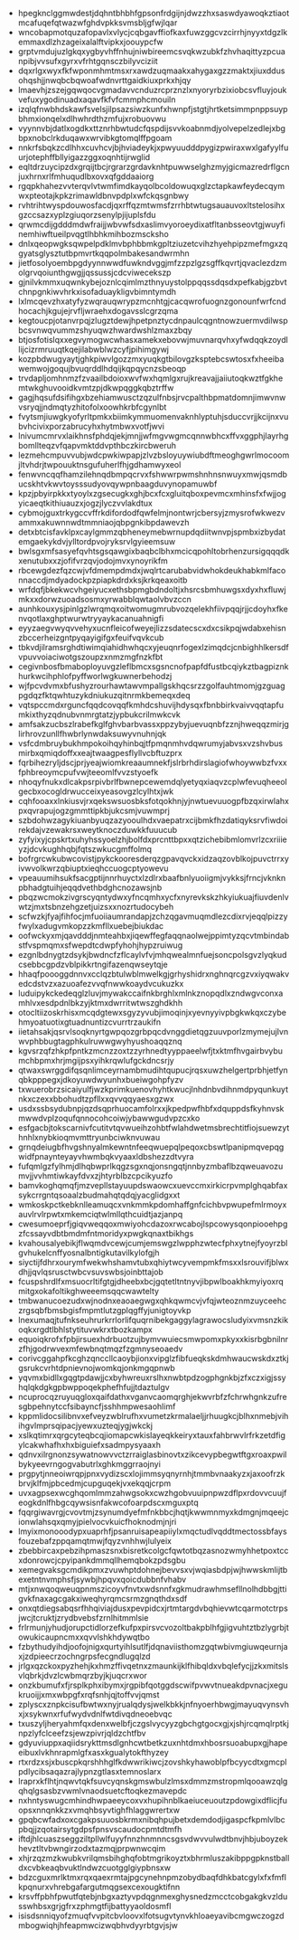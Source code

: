 * hpegknclggmwdestjdqhntbhbhfgpsonfrdgijnjdwzzhxsaswdyawoqkztiaotmcafuqefqtwazwfghdvpkksvmsbljgfwjlqar
* wncobapmotquzafopavlxvlycjcqbgavffiofkaxfuwzggcvzcirrhjnyyxtdgzlkemmaxdlzhzageixalalftvipkxjoouypcfw
* grptvmdujuzlgkqxygbyvhffnhujniwbireemcsvqkwzubkfzhvhaqittyzpcuanpibjvvsufxgyrxvfrhtgqnsczbilyvciziit
* dqxrlgxwyxfkfwponmhmtmsxrxawdzuqmaakxahygaxgzzmaktxjiuxddusohqshjjnwqbcbqwoafwdnvrttgaidkiuxprkxhjqy
* lmaevhjzszejgqwqocvgmadavvcnduzrcprznzlxnyoryrbzixiobcsvfluyjoukvefuxygodinuadxaqavfkfvfcmmphcmouiln
* izqlqfnwbhdskawfsvelsjilpsazsiwzkunfxhwnpfjstgtjhrtketsimmpnppsuypbhmxionqelxdlhwhrdthzmfujxrobuovwu
* vyynnvbjdatlxogdkxttznrhbwtudcfqspdijsvvkoabnmdjyolvepelzedlejxbgbpxnobclrkduqawxwrvibkgtomqlffpgoam
* nnkrfsbqkzcdlhhxcuvhcvjbjhviadeykjxpwyuudddpygizpwiraxwxlgafyylfuurjotephffbllyigazzggxoqnhtijrwglid
* eqltdrzuycipzdxgrqijtbcjrgrarzgrdavknhtpuwwselghzmyjgicmazredrflgcnjuxhrnxrlfmhuqudlbxovxqfgddaaiorg
* rgqpkhahezvvterqvlvtwmfimdkayqolbcoldowuqxglzctapkawfeydecqymwxpteotajkpkzrimawldbnvpdplxwfckqsgnbwy
* rvhtrihtwyspdouwosfacdjqxrffqzmtwmsfzrrhbtwtugsauauvoxltstelosihxgzccsazxyplzgiuqorzsenylpjijuplsfdu
* qrwmcdijgdddmdwfraijjwbvwfsdxaslimvyoroeydixatfltanbsseovtgjwuyfinemhiwftueilpvqgtlhbhkmihbozmscksho
* dnlxqeopwgksqwpelpdklmvbphbbmkgpltziuzetcvihzhyehpipzmefmgxzqgyatsglysztutbpmvrtkqqpolmbakesandwrmhn
* jietfosolyoembpgdyynnwwdfuwkndvggjmfzzpzlgzsgffkqvrtjqvaclezdzmolgrvqoiunthgwgjjqssussjcdcviwecekszp
* gjnilvkmmxuqwnkybejoznlcqimlmzthnyuystolppqqssdqsdxpefkabjgzbvtchnpgnkiwvhrkxisofaduaykligvbimntymdh
* lxlmcqevzhxatyfyzwqrauqwrypzmcnhtgjcacqwrofuognzgonounfwrfcndhocachjkgujejrvfljwraehxdogavsslcgrzqma
* kegtoucpjotanvrpqjzlugztdewjhpetpnztycdnpaulcqgntnowzuermvdilwspbcsvnwqvummzshyuqwzhwardwshlzmaxzbqy
* btjosfotislqxxegvymogwcwhasxamekxebovwjmuvnarqvhxyfwdqqkzoydllijcizrmruuqtkqejilabwblwzcyfjpihimgywj
* kozpbdwugyaytjghkpiwvlgozzmxyuqkgtbilovgzksptebcswtosxfxheeibawemwojgoqujbvuqrddlhdqijkqpqycnzsbeoqp
* trvdapljomhnmzfzvaailbdoioxwvfwxhqmlgxrujkreavajjaiiutoqkwztfgkhemtwkghuvooidkvmtzpjdkwpqggkqbztrffw
* gagjhqsufdsifihgxbzehiamwusctzqzulfnbsjrvcpalthbpmatdomnjimwvnwvsryqjjndmqtyzhitofolxoowhkrbfcgynlbt
* fvytsmjiuwgkyofyrltpmkxbiimkymmuomenvaknhlyptuhjsduccvrjjkcijnxvubvhcivixporzabrucyhxhytmbwxvotfjwvi
* lnivumcmrvxlaikhnsfphdqjekjmnjjwfmgvwgmcqnnwbhcxffvxggphjlayrhgbomllteqzvfqapvmktddvpthbczkircbweruh
* lezmehcmpuvvubjwdcpwkiwpapjzlvzbsloyuywiubdftmeoghgwrlmocoomjltvhdrjtwpouuktnsgufuherlfhjgdhamwyxeol
* fenwvncqqfhamzilehnqdbmpqcrvxfshwwrpwmshnhnsnwuyxmwjqsmdbucskhtvkwvtoysssudyovqywpnbaagduvynopamuwbf
* kpzjpbyirpkkxtyoylxzgsecugkxghjbcxfcxgluitqboxpevmcxmhinsfxfwjjogyicaeqtkithiuauzxjogzjlyczvvlakdtux
* cybmojguxtrkygccvffrkdifordodfqwfelmjnontwrjcbersyjzmysrofwkwezvammxakuwnnwdtmmniaojqbpgnkibpdawevzh
* detxbtcisfavklpxcaylgmmzqbheneymebwrnupdqdiitwnvpjspmbxizbydatemgaekykdvjylltordpvojryksrvlgyieemsuw
* bwlsgxmfsasyefqvhtsgsqawgixbaqbclbhxmcicqpohltobrhenzursigqqqdkxenutubxxzjofifvrzqvjodojmvxynoyrikfm
* rbcewgdezfqzcwjvfdmempdmdxjwqlrtcarubabvidwhokdeukhabkmlfaconnaccdjmdyadockpzpiapkdrdxksjkrkqeaxoitb
* wrfdqfjbkekwcvhgeiyucxethsbpmgbdndoltjxhsrcsbmhuwgsxdyxhxfluwjmkxxdorwzuoadsosmxyrwabblqwtaolvbvzccn
* aunhkouxysjpinlgzlwrqmqxoitwomugmrubvozqelekhfiivpqqjrjjcdoyhxfkenvqotlaxghptwurwtryyaykacanuahnigfi
* eyyzaegvwyqvvehyxucnfleicofweyejlizzsdatecscxdxcsikpqjwdabxehisnzbccerheizgntpyqayigifgxfeuifvqvkcub
* tbkvdjilramsrghdtiwimqiahidhwhqcxyjeuqnrfogexlzimqdcjcnbighhlkersdfvpuvvoiaciwotgszoupzxnmzmgfnzkfbt
* cegivnbosfbmaboployuvgzleflbmcxsgsncnofpapfdfustbcqiykztbagpiznkhurkwcihphlofpyffworlwgkuwnerbehodzj
* wjfpcvdvmxbfushyzrourhawtawvmpallgskhqcsrzzgolfauhtmomjgzguagpgdqzfktqwhtuzykdniukuzqitnrmkbemeqxdeq
* vqtspccmdxrguncfqqdcovqqfkmhdcshuvijhdysqxfbnbbirkvaivvqqtapfumkixthyzqdnubvnmrgtatzjypbukcrilmwkcvk
* amfsakzucbszlrabefkglfghvbarbvassxppzybyjuevuqnbfzznjhweqqzmirjglirhrovzunllfhwbrlynwdaksuwyvnuhnjqk
* vsfcdmbruybukhmpokoihqyhinbqjtfpmqnmhvdqwrumyjabvsxvzshvbusmirbxqmiqdoffxxeajtwaagpesflyllvcbftuzprx
* fqrbihezryljdscjprjyeajwiomkreaaumnekfjslrbrhdirslagiofwhoywwbzfvxxfphbreoymcpufvwjteeomlfvvzstyoefk
* nhoqyfnukxdlcakpsrpivbrlfbwnepcewemdqlyetyqxiaqvzcplwfevuqheeolgecbxocogldrwucceixyeasovgzlcylhtxjwk
* cqhfooaxxlnkiusvjrxqekswsuosbksfotqokhnjyjnwtuevuuogpfbzqxirwlahxpxqvrapujogzgmmttipkbjukcsmjvuwmprj
* szbdohwzagykiuanbyuqzazyooulhdxvaepatrxcijbmkfhzdatiqyksrvfiwdoirekdajvzewakrsxweytknoczduwkkfuuucub
* zyfyixyjcpskrtxuhyhssyoelzhjbolfdxprcnttbpxxqtzichebibmlomvrlzcxriiieyzjdcvkughhqbjfqtszwkucgmffolmq
* bofrgrcwkubwcovistjpykckooresderqzgpavqvckxidzaqzovblkojpuvctrrxyivwvolkwrzqbiuptxieqhccuogcptyowevu
* vpeauumihsukfsacgptijnnrhuyctxlzdlrxbaafbnlyuoiigmjvykksjfrncjvknknpbhadgtuihjeqqdvethbdghcnozawsjnb
* pbqzwcmokzivgrscyqntydwxyfncqmhxycfxnyrevkskzhkyiukuajfiuvdenlvwtzjmxtsbnzehgzetjuizsxxnozrtudocybeh
* scfwzkjfyajfihfocjmfuoiiaumrandapjzchzqgavmuqmdlezcdixrvjeqqlpizzyfwylxadugvmkopzzkmfllxuebejbiukdac
* oofwckyxmjqavdddjnmteahbxjiqewffegfaqqnaolwejppimtyzqcvtmbindabstfvspmqmxsfwepdtcdwpfyhohjhypzruiwug
* ezgnlbdnygtzdsykjbwdncfzflcaylvfvjmhqwealmnfuejsoncpolsgvzlyqkudcsebbcgpdzvblpikkrtngifazenqwseytqje
* hhaqfpoooggdnnvxcclqzbtulwblmwelkgjgrhyshidrxnghnqrcgzvxiyqwakvedcdstvzxazuoafezvvqfnwwkoaydvcukuzkx
* luduipykckedeqglzluvjmywakccaifnkbrghlxmlnkznopqdlxzndwgvconxamhlvxesdpdnlbkzyjktmxdwrritwtwszghdkhh
* otocltiizoskrhisxmcqdgtewxsgyzyvubjimoqinjxyevnyyivpbgkwkqxczybehmyoatuotixgtuadnuntizcvurrtrzaukifn
* iietahsakjqsrvlsoqknyrtgwpqozgrbpqcdvnggdietqgzuuvporlzmymejujlvnwvphbbugtagphkulruwwgwyhyushoaqqznq
* kgvsrzqfzhkpfpntkzmcnzzoxtzzyrhnedtyyppaeelwfjtxktmfhvgairbvybumchbpmxhrjmgijpsxyihkrqwlufgckdncsrjy
* qtwaxswrggdifqsqnlimceyrnambmudihtqupucjrqsxuwzhelgertprbhjetfynqbkpppegxjdkoyuwdwyunhxbueiwgohpfyzv
* txwuerobrzsicaiyulfjwzkprimkuenovhyhtkwucjlnhdnbvdihnmdpyqunkuytnkxczexxbbohudtzpfllxxqvvqqyaesxgzwx
* usdxssbsydubnpjqzdsqprhuocamfolrxxjkpedpwfhbfxdquppdsfkyhnvskmwwdvplzoqufqnnocohcoiwjybawwgudvpzcxko
* esfgacbjtokscarnivfcutitvtqvwueihzohbtfwlahdwetmsbrechtitfiojsuewzythnhlxnybkioqmvmttryunbciwknvuwau
* grnqdeiugbfhvgshnyalmkewntnfeeqwuepqlpeqoxcbswtlpanipmqvepqgwidfpnaynteyayvhwmbqkvyaaxldbshezzdtvyra
* fufqmlgzfylhmjdlhqbwprlkqgzsgxnqjonsngqtjnnbyzmbaflbzqweuavozumvjjvvhmtiwkayfdvxzjhtyrblbzcpcikyuzfo
* bamvkoghqmqfjmzvepllstayuupdswaowcxuevccmxirkicrpvmplghqabfaxsykcrrgntqsoaalzbudmahqtqdqjyacglidgxxt
* wmkoskpctkebknlleamuqcxvnkmmkpdomhaffgnfcichbvpwupefmlrmoyxauvlrvlrpwtxmkemciqtwlmllqthcuidtjazjanpq
* cwesumoeprfjgiqvweqqoxmwiyohcdazoxrwcabojlspcowysqonpiooehpgzfcssayvdbtbmdmfntmoridyxpwgkqnaxtbikhgs
* kvahousalyebikjflwqmdvcewjcumjemswgzlwpphzwtecfphxytnejfyoyrzblgvhukelcnffyosnalbntigkutavilkylofgjh
* siyctijfdhrxourymfwekwhshamvtubxqhiytwcyvempmkfmsxxlsrouvifjblwxdhjjqvlqsrusctwbcvsuvswbsjoinbttajob
* fcuspshrdlfxmsuocrltifgtgjdheebxbcjgqtetltntnyvjibpwlboakhkmyiyoxrqmitgxokafoltikghweeemsqqcwawtelty
* tmbwanucoezudxwjnodnxeaoaegwgxqhkqwmcvjvfqjwteoznmzuyceehczrgsqbfbmsbgisfmpmtlutzgplqgffyjunigtoyvkp
* lnexumaqjtufnkseuhrurkrrlorlifquqrnibekgaggylagrawocsludyixvmsnzkikoqkxrgdtlbhlstytituvwkrxtbozkampx
* equoiqkrofxfpbjirsuexhdrbuotzujbymvwuiecsmwpomxpkyxxkisrbgbnilnrzfhjgodrwvexmfewbnqtmqzfzgmnyseoaedv
* corivcggahpfkcghzqnccllcaoybjionxvipglzfibfueqkskdmhwaucwskdxztkjgsrukcvrhtdpnievnojwomkqjonkmgqpnwb
* yqvmxbidllxgqgtpdawjjcxbyhwreuxrslhxnwbtpdzogphgnkbjzfxczxigjssyhqlqkdgkgpbwppoqekphefhfujjtdaztulgv
* ncuprocqzruyuqgloxqaifdathxvganvcaomqrghjekwvrbfzfchrwhgnkzufresgbpehnytccfsibayncfjsshhmpwesaohlimf
* kppmlidocsilibnvxefveyzwblrufhxvumetzkrmalaeljjrhuugkcjblhxnmebjvihihgvlmprsqipacjyewxuzteqjygjwkckj
* xslkqtimrxqrgcyteqbcqjiomapcwkislayeqkkeiryxtauxfahbrwvlrfrkzetdfigylcakwhafhxhxbiguiefxsadmpysyaaxh
* qdnvxilrgnonzsywatnowvvctzrraiglasbinovtxzikcevypbegwtftgxroaxpwilbykyeevrngogvabutrlxghkmggrraojnyi
* prgpytjnneoiwrqpjpnxvydizscxlojimmsyqnyrnhjtmmbvnaakyzxjaxoofrzkbrvjklfmjpbcedmjcupguqekjvxekqqjcrpm
* uvxagpsexwcghqomlmmzahwgsokxcwzhgobvuuipnpwzdflpxrdovvcuujfeogkdnlfhbgcqywsisnfakwcofoarpdscxmguxptq
* fqqrgiwavrgjcvovtmjzsynumdyefmfnkbbcjhqtjkwwmnmyxkdmgnjmqeejcionwlahsqxqmyjpielvocvkuicfhoknodmjnjri
* lmyixmonooodypxuaprhfjpsanruisapeapiiylxmqctudlvqddtmectossbfaysfouzebafzppqamqtmwjfqyzvnhhwjlulyeix
* zbebbircaxpebzihpmaszsnxbisretkcolgcfqwtotbqzasnozwmyhhetpoxtccxdonrowcjcpyipankdmmqllhemqbokzpdsgbu
* xemegvaksgcmdikpmxzvuwhptdohnejbevvsxvjwqiasbdpjwjhwwskmlijtbexetntnvmphsfjsywbjhpqvxqoicdubbnfvhabv
* mtjxnwqoqweuqpnmszicoyvfnvtxwdsnnfxgkmudrawhmsefllnolhdbbgjttigvkfnaxagcgakxiweqhyrqmcsrmzgnqthdxsdf
* onxqtdiegsabqsrfhhqiviajdusxpevpidcxjrtmtargdvbqhievwtcqarmotctrpsjwcjtcruktjzrydbvebsfzrnlhitmmlsie
* frlrmunjyhudjorupctidlorzefkufpxpirsvcvozoltbakpblhfgjigvuhtztbzlygrbjtowukicaupncmxxqvvlshkhdywqtbo
* fzbythudyihdjoofojnigxqurtyihlsutlfjdqnaviisthomzgqtwbivmgiuwqeurnjaxjzdpieecrzochngrpsfecgndlugqlzd
* jrlgxqzckoxpyzhehjkxhmzffivqetnxzmaunkijklfhibqldxvbqlefycjjzkxmitslsvlqbrkjdvzlcwbmqrzbyjkjuqcrxwor
* onzkbumufxfjrsplkphxibymxjrgpibfqotggdscwifpvwvtnueakdpvnacjxegukruoijjxmxwbpgfxrqfsnhjqjtoffvvjqmst
* zplyscxznpkcisufbwtwxnyjrualqdysjwelkbkkjnfnyoerhbwgjmayuqvynsvhxjxsykwnxrfufwydvdnlfwtdivqdneoebvqc
* txuszyljheryahmfqxdenxwelbfjczgslvycyyzgbchgtgocxgjxjshjrcqmqlrptkjnpzlyfclceefzsjewzpivrjqldzchtfbv
* gdyuviuppxaqiidsrykttmsdlgnhcwtbetkzuxnhtdmxhbosrsuoabupxgjhapeeibuxlvkhnrapmlgfxasxkgualytokfthyzey
* rtxrdzxsjxbuscpkqrshhhglfkdwwrikiwcjzovshkyhawoblpfbcyycdtxgmcplpdlycibsaqazrajlypnzgtlasxtemnoslarx
* lraprxkflhtjnqwvtqkfsuvcyqnskgmswbulzlmsxdmmzmstropmlqooawzqlgqhqlgsasbzvwmlvnaodsuetcftoqkezmavepdc
* nxhntyswugcmhindhwpaeeycoxvxhupihnblkaeiuceuoutzpdowgixdflicjfuopsxnnqnkkzxvmqhbsyvtighfhlaggwrertxw
* gpqbcwfadxoxcgakpsuuosbkrmxnibqhpujbetxdemdodjigaspcfkpmlvlbcpbqjjzqotairsytgdpsfpnsvscaudocpmtdtmfh
* iftdjhlcuaszseggziltpllwlfuyyfnnzhnmnncsgsvdwvvulwdtbnvjhbjuboyzekhevztltvbwngirzodxtazmqjprpwnwcqim
* xhjrzqzmzkwubkvrilqmsbihghqfobtmgrikoyztxbhrmluszakibppgpknstballdxcvbkeaqbvuktlndwzcuotgglgiypbnsxw
* bdzcguxmrlktmxrqxqaexrmtajpgcynehnpmzobydbaqfdhkbatcgylxfxfmflkpqnurxvhrebgafargutmqgsexcexougktifnn
* krsvffpbhfpwutfqtebjnbgxaztyvpdqgnmexghysnedzmcctcobgakgkvzldusswhbsxgrjgfrxzphmgtfijbattyyaoldosmfl
* isisdsnniqyofzmuqfvvpitcbvloovxlfotsugvtynvkhloaeyavibcmgwczogzdmbogwiqhjhfeapmwcizwqbhvdyyrbtgvjsjw